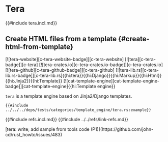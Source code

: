# Tera

{{#include tera.incl.md}}

## Create HTML files from a template {#create-html-from-template}

[![tera-website][c-tera-website-badge]][c-tera-website] [![tera][c-tera-badge]][c-tera] [![tera-crates.io][c-tera-crates.io-badge]][c-tera-crates.io] [![tera-github][c-tera-github-badge]][c-tera-github] [![tera-lib.rs][c-tera-lib.rs-badge]][c-tera-lib.rs]{{hi:tera}}{{hi:Django}}{{hi:Markup}}{{hi:Html}}{{hi:Jinja2}}{{hi:Template}} [![cat-template-engine][cat-template-engine-badge]][cat-template-engine]{{hi:Template engine}}

`tera` is a template engine based on Jinja2/Django templates.

```rust,editable
{{#include ../../../deps/tests/categories/template_engine/tera.rs:example}}
```

{{#include refs.incl.md}}
{{#include ../../refs/link-refs.md}}

<div class="hidden">
[tera: write; add sample from tools code (P1)](https://github.com/john-cd/rust_howto/issues/483)

</div>
